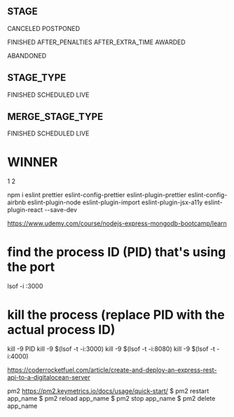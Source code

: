 ## STAGE

CANCELED
POSTPONED

FINISHED
AFTER_PENALTIES
AFTER_EXTRA_TIME
AWARDED

ABANDONED

## STAGE_TYPE

FINISHED
SCHEDULED
LIVE

## MERGE_STAGE_TYPE

FINISHED
SCHEDULED
LIVE

# WINNER

1
2

npm i eslint prettier eslint-config-prettier eslint-plugin-prettier eslint-config-airbnb eslint-plugin-node eslint-plugin-import eslint-plugin-jsx-a11y eslint-plugin-react --save-dev

https://www.udemy.com/course/nodejs-express-mongodb-bootcamp/learn

# find the process ID (PID) that's using the port

lsof -i :3000

# kill the process (replace PID with the actual process ID)

kill -9 PID
kill -9 $(lsof -t -i:3000)
kill -9 $(lsof -t -i:8080)
kill -9 $(lsof -t -i:4000)

https://coderrocketfuel.com/article/create-and-deploy-an-express-rest-api-to-a-digitalocean-server

pm2
https://pm2.keymetrics.io/docs/usage/quick-start/
$ pm2 restart app_name
$ pm2 reload app_name
$ pm2 stop app_name
$ pm2 delete app_name
